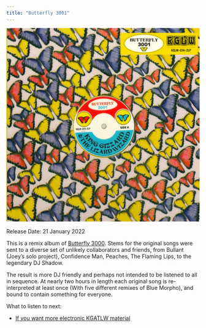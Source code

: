 ```yaml
---
title: "Butterfly 3001"
---
```


![album cover for Butterfly 3001](./cover.jpg)

Release Date: 21 January 2022

This is a remix album of [Butterfly 3000](../butterfly-3000). Stems for the original songs were sent to a diverse set of unlikely collaborators and friends, from Bullant (Joey’s solo project), Confidence Man, Peaches, The Flaming Lips, to the legendary DJ Shadow.

The result is more DJ friendly and perhaps not intended to be listened to all in sequence. At nearly two hours in length each original song is re-interpreted at least once (With five different remixes of Blue Morpho), and bound to contain something for everyone.

What to listen to next:

*   [If you want more electronic KGATLW material](../made-in-timeland)
